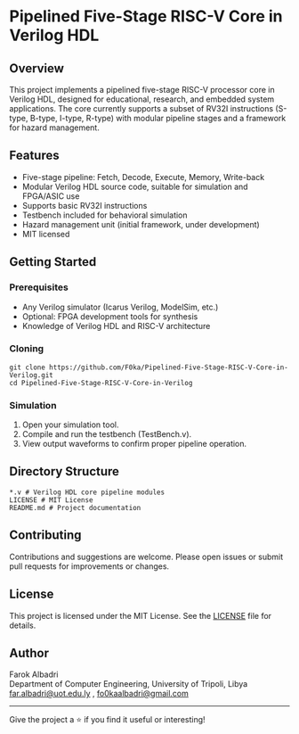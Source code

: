 # Pipelined Five-Stage RISC-V Core in Verilog HDL

## Overview

This project implements a pipelined five-stage RISC-V processor core in Verilog HDL, designed for educational, research, and embedded system applications. The core currently supports a subset of RV32I instructions (S-type, B-type, I-type, R-type) with modular pipeline stages and a framework for hazard management.  

## Features

- Five-stage pipeline: Fetch, Decode, Execute, Memory, Write-back
- Modular Verilog HDL source code, suitable for simulation and FPGA/ASIC use
- Supports basic RV32I instructions
- Testbench included for behavioral simulation
- Hazard management unit (initial framework, under development)
- MIT licensed

## Getting Started

### Prerequisites

- Any Verilog simulator (Icarus Verilog, ModelSim, etc.)
- Optional: FPGA development tools for synthesis
- Knowledge of Verilog HDL and RISC-V architecture

### Cloning

```
git clone https://github.com/F0ka/Pipelined-Five-Stage-RISC-V-Core-in-Verilog.git
cd Pipelined-Five-Stage-RISC-V-Core-in-Verilog
```

### Simulation

1. Open your simulation tool.
2. Compile and run the testbench (TestBench.v).
3. View output waveforms to confirm proper pipeline operation.

## Directory Structure

```
*.v # Verilog HDL core pipeline modules
LICENSE # MIT License
README.md # Project documentation
```

## Contributing

Contributions and suggestions are welcome. Please open issues or submit pull requests for improvements or changes.

## License

This project is licensed under the MIT License. See the [LICENSE](./LICENSE) file for details.

## Author

Farok Albadri  
Department of Computer Engineering, University of Tripoli, Libya  
far.albadri@uot.edu.ly , fo0kaalbadri@gmail.com

---

Give the project a ⭐ if you find it useful or interesting!
